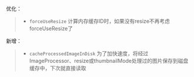 优化：
>* `forceUseResize` 计算内存缓存ID时，如果没有resize不再考虑forceUseResize了

新增：
>* `cacheProcessedImageInDisk` 为了加快速度，将经过ImageProcessor、resize或thumbnailMode处理过的图片保存到磁盘缓存中，下次就直接读取